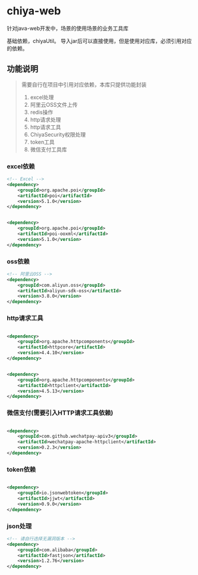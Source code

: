 # chiya-web

针对java-web开发中，场景的使用场景的业务工具库

基础依赖，chiyaUtil。
导入jar后可以直接使用，但是使用对应库，必须引用对应的依赖。

## 功能说明

> 需要自行在项目中引用对应依赖，本库只提供功能封装
> 1. excel处理
> 2. 阿里云OSS文件上传
> 3. redis操作
> 4. http请求处理
> 5. http请求工具
> 6. ChiyaSecurity权限处理
> 7. token工具
> 8. 微信支付工具库

### excel依赖

```xml
<!-- Excel -->
<dependency>
    <groupId>org.apache.poi</groupId>
    <artifactId>poi</artifactId>
    <version>5.1.0</version>
</dependency>
```

```xml

<dependency>
    <groupId>org.apache.poi</groupId>
    <artifactId>poi-ooxml</artifactId>
    <version>5.1.0</version>
</dependency>
```

### oss依赖

```xml
<!-- 阿里云OSS -->
<dependency>
    <groupId>com.aliyun.oss</groupId>
    <artifactId>aliyun-sdk-oss</artifactId>
    <version>3.8.0</version>
</dependency>
 ```

### http请求工具

```xml

<dependency>
    <groupId>org.apache.httpcomponents</groupId>
    <artifactId>httpcore</artifactId>
    <version>4.4.10</version>
</dependency>
```

```xml

<dependency>
    <groupId>org.apache.httpcomponents</groupId>
    <artifactId>httpclient</artifactId>
    <version>4.5.13</version>
</dependency>
```

### 微信支付(需要引入HTTP请求工具依赖)

```xml

<dependency>
    <groupId>com.github.wechatpay-apiv3</groupId>
    <artifactId>wechatpay-apache-httpclient</artifactId>
    <version>0.2.3</version>
</dependency>

```

### token依赖

```xml

<dependency>
    <groupId>io.jsonwebtoken</groupId>
    <artifactId>jjwt</artifactId>
    <version>0.9.0</version>
</dependency>

```

### json处理

```xml
<!-- 请自行选择无漏洞版本 -->
<dependency>
    <groupId>com.alibaba</groupId>
    <artifactId>fastjson</artifactId>
    <version>1.2.76</version>
</dependency>

```